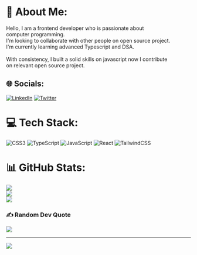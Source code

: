 # 💫 About Me:
Hello, I am a frontend developer who is passionate about <br>computer programming. <br>I'm looking to collaborate with other people on open source project.<br>I'm currently learning advanced Typescript and DSA.<br><br>With consistency, I built a solid skills on javascript now I contribute<br>on relevant open source project.


## 🌐 Socials:
[![LinkedIn](https://img.shields.io/badge/LinkedIn-%230077B5.svg?logo=linkedin&logoColor=white)](https://linkedin.com/in/lourvens-l-49a7a01a8) [![Twitter](https://img.shields.io/badge/Twitter-%231DA1F2.svg?logo=Twitter&logoColor=white)](https://twitter.com/LLuxamar) 


# 💻 Tech Stack:
![CSS3](https://img.shields.io/badge/css3-%231572B6.svg?style=for-the-badge&logo=css3&logoColor=white) ![TypeScript](https://img.shields.io/badge/typescript-%23007ACC.svg?style=for-the-badge&logo=typescript&logoColor=white) ![JavaScript](https://img.shields.io/badge/javascript-%23323330.svg?style=for-the-badge&logo=javascript&logoColor=%23F7DF1E) ![React](https://img.shields.io/badge/react-%2320232a.svg?style=for-the-badge&logo=react&logoColor=%2361DAFB) ![TailwindCSS](https://img.shields.io/badge/tailwindcss-%2338B2AC.svg?style=for-the-badge&logo=tailwind-css&logoColor=white)
# 📊 GitHub Stats:
![](https://github-readme-stats.vercel.app/api?username=Lourvens&theme=dark&hide_border=false&include_all_commits=false&count_private=false)<br/>
![](https://github-readme-streak-stats.herokuapp.com/?user=Lourvens&theme=dark&hide_border=false)<br/>
![](https://github-readme-stats.vercel.app/api/top-langs/?username=Lourvens&theme=dark&hide_border=false&include_all_commits=false&count_private=false&layout=compact)

### ✍️ Random Dev Quote
![](https://quotes-github-readme.vercel.app/api?type=horizontal&theme=radical)

---
[![](https://visitcount.itsvg.in/api?id=Lourvens&icon=0&color=0)](https://visitcount.itsvg.in)

<!-- Proudly created with GPRM ( https://gprm.itsvg.in ) -->
